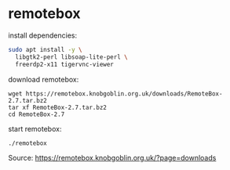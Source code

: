 # remotebox

install dependencies:
```bash
sudo apt install -y \
  libgtk2-perl libsoap-lite-perl \
  freerdp2-x11 tigervnc-viewer
```

download remotebox:
```
wget https://remotebox.knobgoblin.org.uk/downloads/RemoteBox-2.7.tar.bz2
tar xf RemoteBox-2.7.tar.bz2
cd RemoteBox-2.7
```

start remotebox:
```bash
./remotebox
```


Source: https://remotebox.knobgoblin.org.uk/?page=downloads
  
